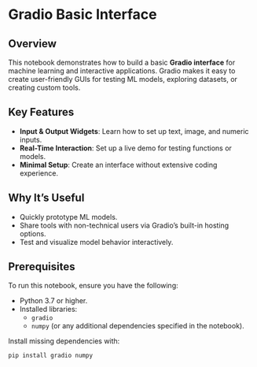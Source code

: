 # Gradio Basic Interface

## Overview
This notebook demonstrates how to build a basic **Gradio interface** for machine learning and interactive applications. Gradio makes it easy to create user-friendly GUIs for testing ML models, exploring datasets, or creating custom tools.

## Key Features
- **Input & Output Widgets**: Learn how to set up text, image, and numeric inputs.
- **Real-Time Interaction**: Set up a live demo for testing functions or models.
- **Minimal Setup**: Create an interface without extensive coding experience.

## Why It’s Useful
- Quickly prototype ML models.
- Share tools with non-technical users via Gradio’s built-in hosting options.
- Test and visualize model behavior interactively.

## Prerequisites
To run this notebook, ensure you have the following:
- Python 3.7 or higher.
- Installed libraries:
  - `gradio`
  - `numpy` (or any additional dependencies specified in the notebook).

Install missing dependencies with:
```bash
pip install gradio numpy
